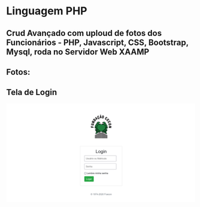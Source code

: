 # Linguagem PHP 
## Crud Avançado com uploud de fotos dos Funcionários - PHP, Javascript, CSS, Bootstrap, Mysql, roda no Servidor Web XAAMP 

## Fotos:

## Tela de Login
![tela de login](https://github.com/Alexandre-Paulo-Silva/Crud_Cadastro_Funcionarios/blob/main/tela%20de%20login.png)
